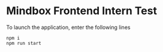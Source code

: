 # Mindbox Frontend Intern Test

To launch the application, enter the following lines

```
npm i
npm run start
```
